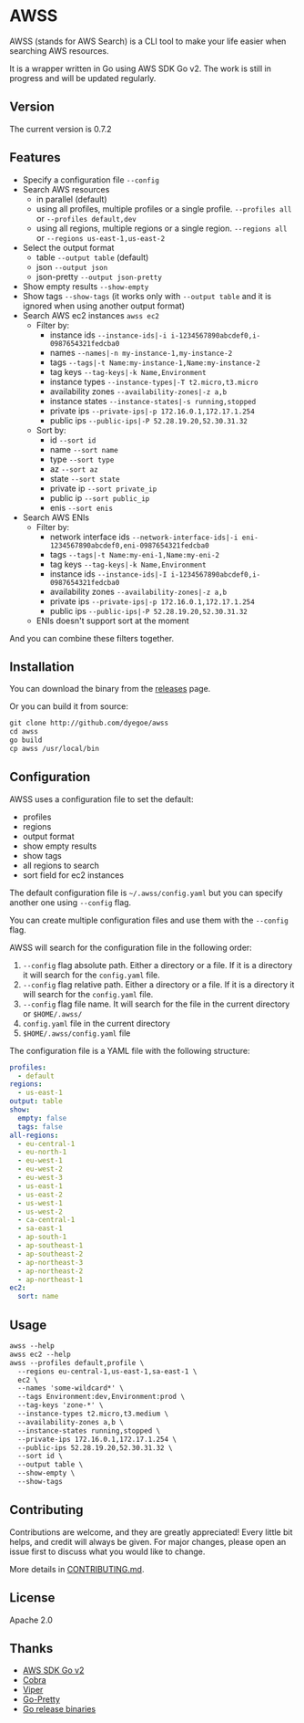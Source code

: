 # AWSS

AWSS (stands for AWS Search) is a CLI tool to make your life easier when searching AWS resources.

It is a wrapper written in Go using AWS SDK Go v2. The work is still in progress and will be updated regularly.

## Version

<!-- Do not forget to update version on cmd/root.go Version -->
The current version is 0.7.2

## Features

* Specify a configuration file `--config`
* Search AWS resources
  * in parallel (default)
  * using all profiles, multiple profiles or a single profile. `--profiles all` or `--profiles default,dev`
  * using all regions, multiple regions or a single region. `--regions all` or `--regions us-east-1,us-east-2`
* Select the output format
  * table `--output table` (default)
  * json `--output json`
  * json-pretty `--output json-pretty`
* Show empty results `--show-empty`
* Show tags `--show-tags` (it works only with `--output table` and it is ignored when using another output format)
* Search AWS ec2 instances `awss ec2`
  * Filter by:
    * instance ids `--instance-ids|-i i-1234567890abcdef0,i-0987654321fedcba0`
    * names `--names|-n my-instance-1,my-instance-2`
    * tags `--tags|-t Name:my-instance-1,Name:my-instance-2`
    * tag keys `--tag-keys|-k Name,Environment`
    * instance types `--instance-types|-T t2.micro,t3.micro`
    * availability zones `--availability-zones|-z a,b`
    * instance states `--instance-states|-s running,stopped`
    * private ips `--private-ips|-p 172.16.0.1,172.17.1.254`
    * public ips `--public-ips|-P 52.28.19.20,52.30.31.32`
  * Sort by:
    * id `--sort id`
    * name `--sort name`
    * type `--sort type`
    * az `--sort az`
    * state `--sort state`
    * private ip `--sort private_ip`
    * public ip `--sort public_ip`
    * enis `--sort enis`
* Search AWS ENIs
  * Filter by:
    * network interface ids `--network-interface-ids|-i eni-1234567890abcdef0,eni-0987654321fedcba0`
    * tags `--tags|-t Name:my-eni-1,Name:my-eni-2`
    * tag keys `--tag-keys|-k Name,Environment`
    * instance ids `--instance-ids|-I i-1234567890abcdef0,i-0987654321fedcba0`
    * availability zones `--availability-zones|-z a,b`
    * private ips `--private-ips|-p 172.16.0.1,172.17.1.254`
    * public ips `--public-ips|-P 52.28.19.20,52.30.31.32`
  * ENIs doesn't support sort at the moment

And you can combine these filters together.

## Installation

You can download the binary from the [releases](https://github.com/dyegoe/awss/releases) page.

Or you can build it from source:

```txt
git clone http://github.com/dyegoe/awss
cd awss
go build
cp awss /usr/local/bin
```

## Configuration

AWSS uses a configuration file to set the default:

* profiles
* regions
* output format
* show empty results
* show tags
* all regions to search
* sort field for ec2 instances

The default configuration file is `~/.awss/config.yaml` but you can specify another one using `--config` flag.

You can create multiple configuration files and use them with the `--config` flag.

AWSS will search for the configuration file in the following order:

1. `--config` flag absolute path. Either a directory or a file. If it is a directory it will search for the `config.yaml` file.
2. `--config` flag relative path. Either a directory or a file. If it is a directory it will search for the `config.yaml` file.
3. `--config` flag file name. It will search for the file in the current directory or `$HOME/.awss/`
4. `config.yaml` file in the current directory
5. `$HOME/.awss/config.yaml` file

The configuration file is a YAML file with the following structure:

```yaml
profiles:
  - default
regions:
  - us-east-1
output: table
show:
  empty: false
  tags: false
all-regions:
  - eu-central-1
  - eu-north-1
  - eu-west-1
  - eu-west-2
  - eu-west-3
  - us-east-1
  - us-east-2
  - us-west-1
  - us-west-2
  - ca-central-1
  - sa-east-1
  - ap-south-1
  - ap-southeast-1
  - ap-southeast-2
  - ap-northeast-3
  - ap-northeast-2
  - ap-northeast-1
ec2:
  sort: name
```

## Usage

```txt
awss --help
awss ec2 --help
awss --profiles default,profile \
  --regions eu-central-1,us-east-1,sa-east-1 \
  ec2 \
  --names 'some-wildcard*' \
  --tags Environment:dev,Environment:prod \
  --tag-keys 'zone-*' \
  --instance-types t2.micro,t3.medium \
  --availability-zones a,b \
  --instance-states running,stopped \
  --private-ips 172.16.0.1,172.17.1.254 \
  --public-ips 52.28.19.20,52.30.31.32 \
  --sort id \
  --output table \
  --show-empty \
  --show-tags
```

## Contributing

Contributions are welcome, and they are greatly appreciated! Every little bit helps, and credit will always be given. For major changes, please open an issue first to discuss what you would like to change.

More details in [CONTRIBUTING.md](CONTRIBUTING.md).

## License

Apache 2.0

## Thanks

* [AWS SDK Go v2](https://github.com/aws/aws-sdk-go-v2)
* [Cobra](https://github.com/spf13/cobra)
* [Viper](https://github.com/spf13/viper)
* [Go-Pretty](https://github.com/jedib0t/go-pretty)
* [Go release binaries](https://github.com/marketplace/actions/go-release-binaries)
